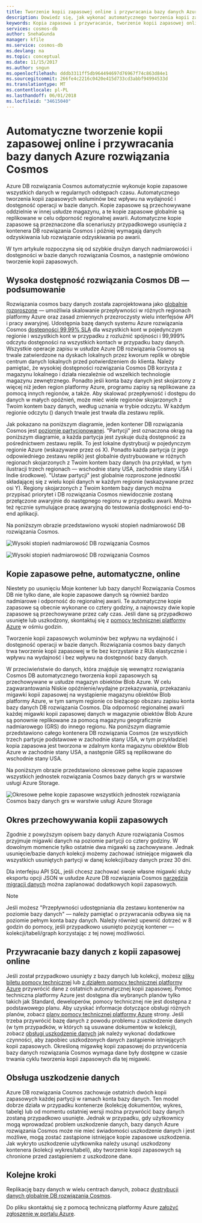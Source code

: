 ```yaml
---
title: Tworzenie kopii zapasowej online i przywracania bazy danych Azure rozwiązania Cosmos | Dokumentacja firmy Microsoft
description: Dowiedz się, jak wykonać automatycznego tworzenia kopii zapasowej i przywracanie bazy danych z bazy danych Azure rozwiązania Cosmos.
keywords: Kopia zapasowa i przywracanie, tworzenie kopii zapasowej online
services: cosmos-db
author: SnehaGunda
manager: kfile
ms.service: cosmos-db
ms.devlang: na
ms.topic: conceptual
ms.date: 11/15/2017
ms.author: sngun
ms.openlocfilehash: dddb3311ff5db964494697d76967f74c863d84e1
ms.sourcegitcommit: 266fe4c2216c0420e415d733cd3abbf94994533d
ms.translationtype: MT
ms.contentlocale: pl-PL
ms.lasthandoff: 06/01/2018
ms.locfileid: "34615040"
---
```

# <a name="automatic-online-backup-and-restore-with-azure-cosmos-db"></a>Automatyczne tworzenie kopii zapasowej online i przywracania bazy danych Azure rozwiązania Cosmos
Azure DB rozwiązania Cosmos automatycznie wykonuje kopie zapasowe wszystkich danych w regularnych odstępach czasu. Automatycznego tworzenia kopii zapasowych woluminów bez wpływu na wydajność i dostępność operacji w bazie danych. Kopie zapasowe są przechowywane oddzielnie w innej usłudze magazynu, a te kopie zapasowe globalnie są replikowane w celu odporność regionalnej awarii. Automatyczne kopie zapasowe są przeznaczone dla scenariuszy przypadkowego usunięcia z kontenera DB rozwiązania Cosmos i później wymagają danych odzyskiwania lub rozwiązanie odzyskiwania po awarii.  

W tym artykule rozpoczyna się od szybkie drużyn danych nadmiarowości i dostępności w bazie danych rozwiązania Cosmos, a następnie omówiono tworzenie kopii zapasowych. 

## <a name="high-availability-with-cosmos-db---a-recap"></a>Wysoka dostępność rozwiązania Cosmos DB — podsumowanie
Rozwiązania cosmos bazy danych została zaprojektowana jako [globalnie rozproszone](distribute-data-globally.md) — umożliwia skalowanie przepływności w różnych regionach platformy Azure oraz zasad zmiennych przezroczysty wielu interfejsów API i pracy awaryjnej. Udostępnia bazę danych systemu Azure rozwiązania Cosmos [dostępności 99,99% SLA](https://azure.microsoft.com/support/legal/sla/cosmos-db) dla wszystkich kont w pojedynczym regionie i wszystkich kont w przypadku z rozluźnić spójności i 99,999% odczytu dostępności na wszystkich kontach w przypadku bazy danych. Wszystkie operacje zapisu w usłudze Azure DB rozwiązania Cosmos są trwale zatwierdzone na dyskach lokalnych przez kworum replik w obrębie centrum danych lokalnych przed potwierdzeniem do klienta. Należy pamiętać, że wysokiej dostępności rozwiązania Cosmos DB korzysta z magazynu lokalnego i działa niezależnie od wszelkich technologie magazynu zewnętrznego. Ponadto jeśli konta bazy danych jest skojarzony z więcej niż jeden region platformy Azure, programu zapisy są replikowane za pomocą innych regionów, a także. Aby skalować przepływność i dostępu do danych w małych opóźnień, może mieć wiele regionów skojarzonych z Twoim kontem bazy danych, według uznania w trybie odczytu. W każdym regionie odczytu () danych trwale jest trwała dla zestawu replik.  

Jak pokazano na poniższym diagramie, jeden kontener DB rozwiązania Cosmos jest [poziomie partycjonowanej](partition-data.md). "Partycji" jest oznaczona okrąg na poniższym diagramie, a każda partycja jest zyskuje dużą dostępność za pośrednictwem zestawu replik. To jest lokalne dystrybucji w pojedynczym regionie Azure (wskazywane przez oś X). Ponadto każda partycja (z jego odpowiedniego zestawu replik) jest globalnie dystrybuowane w różnych regionach skojarzonych z Twoim kontem bazy danych (na przykład, w tym ilustracji trzech regionach — wschodnie stany USA, zachodnie stany USA i Indie środkowe). "Ustaw partycji" jest globalnie rozproszone jednostki składającej się z wielu kopii danych w każdym regionie (wskazywane przez osi Y). Regiony skojarzonych z Twoim kontem bazy danych można przypisać priorytet i DB rozwiązania Cosmos niewidocznie zostaną przełączone awaryjnie do następnego regionu w przypadku awarii. Można też ręcznie symulujące pracę awaryjną do testowania dostępności end-to-end aplikacji.  

Na poniższym obrazie przedstawiono wysoki stopień nadmiarowość DB rozwiązania Cosmos.

![Wysoki stopień nadmiarowość DB rozwiązania Cosmos](./media/online-backup-and-restore/redundancy.png)

![Wysoki stopień nadmiarowość DB rozwiązania Cosmos](./media/online-backup-and-restore/global-distribution.png)

## <a name="full-automatic-online-backups"></a>Kopie zapasowe pełne, automatyczne, online
Niestety po usunięciu Moje kontener lub bazy danych! Rozwiązania Cosmos DB nie tylko dane, ale kopie zapasowe danych są również bardzo nadmiarowe i odporność do regionalnej awarii. Te automatyczne kopie zapasowe są obecnie wykonane co cztery godziny, a najnowszy dwie kopie zapasowe są przechowywane przez cały czas. Jeśli dane są przypadkowo usunięte lub uszkodzony, skontaktuj się z [pomocy technicznej platformy Azure](https://azure.microsoft.com/support/options/) w ośmiu godzin. 

Tworzenie kopii zapasowych woluminów bez wpływu na wydajność i dostępność operacji w bazie danych. Rozwiązania cosmos bazy danych trwa tworzenie kopii zapasowej w tle bez korzystanie z RUs elastycznie i wpływu na wydajność i bez wpływu na dostępność bazy danych. 

W przeciwieństwie do danych, która znajduje się wewnątrz rozwiązania Cosmos DB automatycznego tworzenia kopii zapasowych są przechowywane w usłudze magazyn obiektów Blob Azure. W celu zagwarantowania Niskie opóźnienie/wydajne przekazywania, przekazaniu migawki kopii zapasowej na wystąpienie magazynu obiektów Blob platformy Azure, w tym samym regionie co bieżącego obszaru zapisu konta bazy danych DB rozwiązania Cosmos. Dla odporność regionalnej awarii każdej migawki kopii zapasowej danych w magazynie obiektów Blob Azure są ponownie replikowane za pomocą magazynu geograficznie nadmiarowego (GRS) do innego regionu. Na poniższym diagramie przedstawiono całego kontenera DB rozwiązania Cosmos (ze wszystkich trzech partycje podstawowe w zachodnie stany USA, w tym przykładzie) kopia zapasowa jest tworzona w zdalnym konta magazynu obiektów Blob Azure w zachodnie stany USA, a następnie GRS są replikowane do wschodnie stany USA. 

Na poniższym obrazie przedstawiono okresowe pełne kopie zapasowe wszystkich jednostek rozwiązania Cosmos bazy danych grs w warstwie usługi Azure Storage.

![Okresowe pełne kopie zapasowe wszystkich jednostek rozwiązania Cosmos bazy danych grs w warstwie usługi Azure Storage](./media/online-backup-and-restore/automatic-backup.png)

## <a name="backup-retention-period"></a>Okres przechowywania kopii zapasowych
Zgodnie z powyższym opisem bazy danych Azure rozwiązania Cosmos przyjmuje migawki danych na poziomie partycji co cztery godziny. W dowolnym momencie tylko ostatnie dwa migawki są zachowywane. Jednak usunięcie/bazie danych kolekcji możemy zachować istniejące migawek dla wszystkich usuniętych partycji w danej kolekcji/bazy danych przez 30 dni.

Dla interfejsu API SQL, jeśli chcesz zachować swoje własne migawki służy eksportu opcji JSON w usłudze Azure DB rozwiązania Cosmos [narzędzia migracji danych](import-data.md#export-to-json-file) można zaplanować dodatkowych kopii zapasowych.

> [!NOTE]
> Jeśli możesz "Przepływności udostępniania dla zestawu kontenerów na poziomie bazy danych" — należy pamiętać o przywracania odbywa się na poziomie pełnym konta bazy danych. Należy również upewnić dotrzeć w 8 godzin do pomocy, jeśli przypadkowo usunięto pozycję kontener — kolekcji/tabeli/graph korzystając z tej nowej możliwości. 


## <a name="restoring-a-database-from-an-online-backup"></a>Przywracanie bazy danych z kopii zapasowej online
Jeśli został przypadkowo usunięty z bazy danych lub kolekcji, możesz [pliku biletu pomocy technicznej](https://portal.azure.com/?#blade/Microsoft_Azure_Support/HelpAndSupportBlade) lub [z działem pomocy technicznej platformy Azure](https://azure.microsoft.com/support/options/) przywrócić dane z ostatnich automatycznej kopii zapasowej. Pomoc techniczna platformy Azure jest dostępna dla wybranych planów tylko takich jak Standard, deweloperów, pomocy technicznej nie jest dostępna z podstawowego planu. Aby uzyskać informacje dotyczące obsługi różnych planów, zobacz [plany pomocy technicznej platformy Azure](https://azure.microsoft.com/en-us/support/plans/) strony. Jeśli trzeba przywrócić bazę danych z powodu problemu z uszkodzenie danych (w tym przypadków, w których są usuwane dokumentów w kolekcji), zobacz [obsługi uszkodzenie danych](#handling-data-corruption) jak należy wykonać dodatkowe czynności, aby zapobiec uszkodzonych danych zastąpienie istniejących kopii zapasowych. Określoną migawkę kopii zapasowej do przywrócenia bazy danych rozwiązania Cosmos wymaga dane były dostępne w czasie trwania cyklu tworzenia kopii zapasowych dla tej migawki.

## <a name="handling-data-corruption"></a>Obsługa uszkodzenie danych
Azure DB rozwiązania Cosmos zachowuje ostatnich dwóch kopii zapasowych każdej partycji w ramach konta bazy danych. Ten model dobrze działa w przypadku kontenerze (kolekcję dokumentów, wykres, tabelę) lub od momentu ostatniej wersji można przywrócić bazy danych zostaną przypadkowo usunięte. Jednak w przypadku, gdy użytkownicy mogą wprowadzać problem uszkodzenie danych, bazy danych Azure rozwiązania Cosmos może nie mieć świadomości uszkodzenie danych i jest możliwe, mogą zostać zastąpione istniejące kopie zapasowe uszkodzenia. Jak wykryto uszkodzenie użytkownika należy usunąć uszkodzony kontenera (kolekcji wykres/tabeli), aby tworzenie kopii zapasowych są chronione przed zastąpieniem z uszkodzone dane.

## <a name="next-steps"></a>Kolejne kroki

Replikację bazy danych w wielu centrach danych, zobacz [dystrybucji danych globalnie DB rozwiązania Cosmos](distribute-data-globally.md). 

Do pliku skontaktuj się z pomocą techniczną platformy Azure [założyć zgłoszenie w portalu Azure](https://portal.azure.com/?#blade/Microsoft_Azure_Support/HelpAndSupportBlade).

